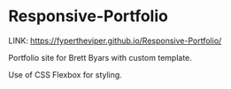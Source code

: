 # Responsive-Portfolio

LINK: https://fypertheviper.github.io/Responsive-Portfolio/

Portfolio site for Brett Byars with custom template.

Use of CSS Flexbox for styling.
